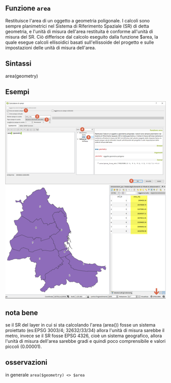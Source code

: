 ## Funzione `area`

Restituisce l'area di un oggetto a geometria poligonale. I calcoli sono sempre planimetrici nel Sistema di Riferimento Spaziale (SR) di detta geometria, e l'unità di misura dell'area restituita è conforme all'unità di misura del SR. Ciò differisce dal calcolo eseguito dalla funzione $area, la quale esegue calcoli ellisoidici basati sull'ellissoide del progetto e sulle impostazioni delle unità di misura dell'area.

## Sintassi

area(geometry)

## Esempi

<img src="/img/geometria/area/area001.png">

<img src="/img/geometria/area/area004.png">

## nota bene

se il SR del layer in cui si sta calcolando l'area (area()) fosse un sistema proiettato (es:EPSG 3003/4; 32632/33/34) allora l'unità di misura sarebbe il metro, invece se il SR fosse EPSG 4326, cioè un sistema geografico, allora l'unità di misura dell'area sarebbe gradi e quindi poco comprensibile e valori piccoli (0.00001).

## osservazioni

in generale `area($geometry) <> $area`
